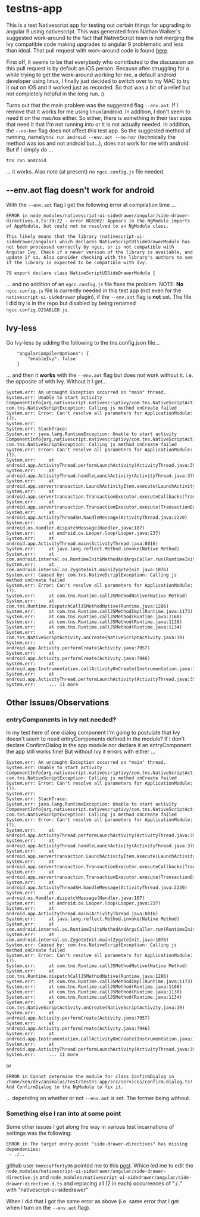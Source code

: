# testns-app

This is a test Nativescript app for testing out certain things for upgrading to angular 9 using nativescript. This was generated from Nathan Walker's suggested work-around to the fact that NativeScript team is not merging the Ivy compatible code making upgrades to angular 9 problematic and less than ideal. That pull request with work-around code is found [here](https://github.com/NativeScript/nativescript-angular/pull/2124).

First off, it seems to be that everybody who contributed to the discussion on this pull request is by default an iOS person. Because after struggling for a while trying to get the work-around working for me, a default android developer using linux, I finally just decided to switch over to my MAC to try it out on iOS and it worked just as recorded. So that was a bit of a relief but not completely helpful in the long run. :)

Turns out that the main problem was the suggested flag `--env.aot`. If I remove that it works for me using linux/android. In addition, I don't seem to need it on the mac/ios either. So either, there is something in their test apps that need it that I'm not running into or it is not actually needed. In addition, the `--no-hmr` flag does not affect this test app. So the suggested method of running, namely`tns run android --env.aot --no-hmr` (technically the method was ios and not android but...), does not work for me with android. But if I simply do ...

```
tns run android
```

... it works. Also note (at present) _no_ `ngcc.config.js` file needed.

## --env.aot flag doesn't work for android

With the `--env.aot` flag I get the following error at compilation time ...

```
ERROR in node_modules/nativescript-ui-sidedrawer/angular/side-drawer-directives.d.ts:79:22 - error NG6002: Appears in the NgModule.imports of AppModule, but could not be resolved to an NgModule class.

This likely means that the library (nativescript-ui-sidedrawer/angular) which declares NativeScriptUISideDrawerModule has not been processed correctly by ngcc, or is not compatible with Angular Ivy. Check if a newer version of the library is available, and update if so. Also consider checking with the library's authors to see if the library is expected to be compatible with Ivy.

79 export declare class NativeScriptUISideDrawerModule {
```

... and no addition of an `ngcc.config.js` file fixes the problem. NOTE: **No** `ngcc.config.js` file is currently needed in this test app (not even for the `nativescript-ui-sidedrawer` plugin), if the `--env.aot` flag is **not** set. The file I did try is in the repo but disabled by being renamed `ngcc.config.DISABLED.js`.

## Ivy-less

Go Ivy-less by adding the following to the tns.config.json file...

```
    "angularCompilerOptions": {
        "enableIvy": false
    }
```

... and then it **works** with the `--env.aot` flag but does _not_ work without it. i.e. the opposite of with Ivy. Without it I get...

```
System.err: An uncaught Exception occurred on "main" thread.
System.err: Unable to start activity ComponentInfo{org.nativescript.nativescriptivy/com.tns.NativeScriptActivity}: com.tns.NativeScriptException: Calling js method onCreate failed
System.err: Error: Can't resolve all parameters for ApplicationModule: (?).
System.err:
System.err: StackTrace:
System.err: java.lang.RuntimeException: Unable to start activity ComponentInfo{org.nativescript.nativescriptivy/com.tns.NativeScriptActivity}: com.tns.NativeScriptException: Calling js method onCreate failed
System.err: Error: Can't resolve all parameters for ApplicationModule: (?).
System.err: 	at android.app.ActivityThread.performLaunchActivity(ActivityThread.java:3555)
System.err: 	at android.app.ActivityThread.handleLaunchActivity(ActivityThread.java:3707)
System.err: 	at android.app.servertransaction.LaunchActivityItem.execute(LaunchActivityItem.java:83)
System.err: 	at android.app.servertransaction.TransactionExecutor.executeCallbacks(TransactionExecutor.java:135)
System.err: 	at android.app.servertransaction.TransactionExecutor.execute(TransactionExecutor.java:95)
System.err: 	at android.app.ActivityThread$H.handleMessage(ActivityThread.java:2220)
System.err: 	at android.os.Handler.dispatchMessage(Handler.java:107)
System.err: 	at android.os.Looper.loop(Looper.java:237)
System.err: 	at android.app.ActivityThread.main(ActivityThread.java:8016)
System.err: 	at java.lang.reflect.Method.invoke(Native Method)
System.err: 	at com.android.internal.os.RuntimeInit$MethodAndArgsCaller.run(RuntimeInit.java:493)
System.err: 	at com.android.internal.os.ZygoteInit.main(ZygoteInit.java:1076)
System.err: Caused by: com.tns.NativeScriptException: Calling js method onCreate failed
System.err: Error: Can't resolve all parameters for ApplicationModule: (?).
System.err: 	at com.tns.Runtime.callJSMethodNative(Native Method)
System.err: 	at com.tns.Runtime.dispatchCallJSMethodNative(Runtime.java:1286)
System.err: 	at com.tns.Runtime.callJSMethodImpl(Runtime.java:1173)
System.err: 	at com.tns.Runtime.callJSMethod(Runtime.java:1160)
System.err: 	at com.tns.Runtime.callJSMethod(Runtime.java:1138)
System.err: 	at com.tns.Runtime.callJSMethod(Runtime.java:1134)
System.err: 	at com.tns.NativeScriptActivity.onCreate(NativeScriptActivity.java:19)
System.err: 	at android.app.Activity.performCreate(Activity.java:7957)
System.err: 	at android.app.Activity.performCreate(Activity.java:7946)
System.err: 	at android.app.Instrumentation.callActivityOnCreate(Instrumentation.java:1307)
System.err: 	at android.app.ActivityThread.performLaunchActivity(ActivityThread.java:3530)
System.err: 	... 11 more
```

## Other Issues/Observations

### entryComponents in Ivy not needed?

In my test here of one dialog component I'm going to postulate that Ivy doesn't seem to need entryComponents defined in the module? If I don't declare ConfirmDialog in the app module nor declare it an entryComponent the app still works fine! But without Ivy it errors with either ...

```
System.err: An uncaught Exception occurred on "main" thread.
System.err: Unable to start activity ComponentInfo{org.nativescript.nativescriptivy/com.tns.NativeScriptActivity}: com.tns.NativeScriptException: Calling js method onCreate failed
System.err: Error: Can't resolve all parameters for ApplicationModule: (?).
System.err:
System.err: StackTrace:
System.err: java.lang.RuntimeException: Unable to start activity ComponentInfo{org.nativescript.nativescriptivy/com.tns.NativeScriptActivity}: com.tns.NativeScriptException: Calling js method onCreate failed
System.err: Error: Can't resolve all parameters for ApplicationModule: (?).
System.err: 	at android.app.ActivityThread.performLaunchActivity(ActivityThread.java:3555)
System.err: 	at android.app.ActivityThread.handleLaunchActivity(ActivityThread.java:3707)
System.err: 	at android.app.servertransaction.LaunchActivityItem.execute(LaunchActivityItem.java:83)
System.err: 	at android.app.servertransaction.TransactionExecutor.executeCallbacks(TransactionExecutor.java:135)
System.err: 	at android.app.servertransaction.TransactionExecutor.execute(TransactionExecutor.java:95)
System.err: 	at android.app.ActivityThread$H.handleMessage(ActivityThread.java:2220)
System.err: 	at android.os.Handler.dispatchMessage(Handler.java:107)
System.err: 	at android.os.Looper.loop(Looper.java:237)
System.err: 	at android.app.ActivityThread.main(ActivityThread.java:8016)
System.err: 	at java.lang.reflect.Method.invoke(Native Method)
System.err: 	at com.android.internal.os.RuntimeInit$MethodAndArgsCaller.run(RuntimeInit.java:493)
System.err: 	at com.android.internal.os.ZygoteInit.main(ZygoteInit.java:1076)
System.err: Caused by: com.tns.NativeScriptException: Calling js method onCreate failed
System.err: Error: Can't resolve all parameters for ApplicationModule: (?).
System.err: 	at com.tns.Runtime.callJSMethodNative(Native Method)
System.err: 	at com.tns.Runtime.dispatchCallJSMethodNative(Runtime.java:1286)
System.err: 	at com.tns.Runtime.callJSMethodImpl(Runtime.java:1173)
System.err: 	at com.tns.Runtime.callJSMethod(Runtime.java:1160)
System.err: 	at com.tns.Runtime.callJSMethod(Runtime.java:1138)
System.err: 	at com.tns.Runtime.callJSMethod(Runtime.java:1134)
System.err: 	at com.tns.NativeScriptActivity.onCreate(NativeScriptActivity.java:19)
System.err: 	at android.app.Activity.performCreate(Activity.java:7957)
System.err: 	at android.app.Activity.performCreate(Activity.java:7946)
System.err: 	at android.app.Instrumentation.callActivityOnCreate(Instrumentation.java:1307)
System.err: 	at android.app.ActivityThread.performLaunchActivity(ActivityThread.java:3530)
System.err: 	... 11 more
```

or

```
ERROR in Cannot determine the module for class ConfirmDialog in /home/ken/dev/animalus/test/testns-app/src/services/confirm.dialog.ts! Add ConfirmDialog to the NgModule to fix it.
```

... depending on whether or not `--env.aot` is set. The former being without.

### Something else I ran into at some point

Some other issues I got along the way in various test incarnations of settings was the following:

```
ERROR in The target entry-point "side-drawer-directives" has missing dependencies:
 - ./..
```

github user `kmmccafferty96` pointed me to this [post](https://github.com/NativeScript/nativescript-ui-feedback/issues/1355#issuecomment-585782902). Whice led me to edit the `node_modules/nativescript-ui-sidedrawer/angular/side-drawer-directive.js` and `node_modules/nativescript-ui-sidedrawer/angular/side-drawer-directive.d.ts` and replacing all (2 in each) occurrences of "./.." with "nativescript-ui-sidedrawer"

When I did that I got the same error as above (i.e. same error that I get when I turn on the `--env.aot` flag).

